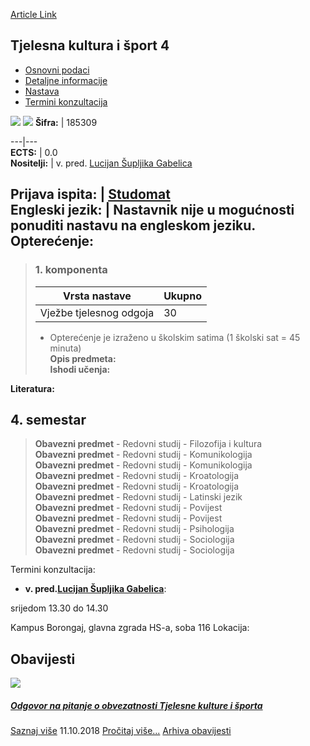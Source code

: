 [Article Link](https://www.fhs.hr/predmet/tks4)

## Tjelesna kultura i šport 4
  * [Osnovni podaci](https://www.fhs.hr/predmet/tks4#v1id-523833_741200_1_0 "Osnovni podaci")
  * [Detaljne informacije](https://www.fhs.hr/predmet/tks4#v1id-523833_741200_1_1 "Detaljne informacije")
  * [Nastava](https://www.fhs.hr/predmet/tks4#v1id-523833_741200_1_2 "Nastava")
  * [Termini konzultacija](https://www.fhs.hr/predmet/tks4#v1id-523833_741200_1_3 "Termini konzultacija")


[![](https://www.fhs.hr/img/flags/gif/hr.gif)](https://www.fhs.hr/predmet/tks4) [![](https://www.fhs.hr/img/flags/gif/gb.gif)](https://www.fhs.hr/en/course/peas4)
**Šifra:** |  185309  
  
---|---  
**ECTS:** |  0.0   
**Nositelji:** |  v. pred. [Lucijan Šupljika Gabelica](https://www.fhs.hr/djelatnik/lucijan.supljika_gabelica)   
  
**Prijava ispita:** |  [Studomat](http://www.isvu.hr/studomat)  
**Engleski jezik:** |  Nastavnik nije u mogućnosti ponuditi nastavu na engleskom jeziku.   
**Opterećenje:**  
---  
> ### 1. komponenta
> | Vrsta nastave | Ukupno  
> ---|---  
> Vježbe tjelesnog odgoja | 30  
> * Opterećenje je izraženo u školskim satima (1 školski sat = 45 minuta)   
**Opis predmeta:**  
> **Ishodi učenja:**  

  
**Literatura:**  

  
**4. semestar**  
---  
> **Obavezni predmet** - Redovni studij - Filozofija i kultura  
>  **Obavezni predmet** - Redovni studij - Komunikologija  
>  **Obavezni predmet** - Redovni studij - Komunikologija  
>  **Obavezni predmet** - Redovni studij - Kroatologija  
>  **Obavezni predmet** - Redovni studij - Kroatologija  
>  **Obavezni predmet** - Redovni studij - Latinski jezik  
>  **Obavezni predmet** - Redovni studij - Povijest  
>  **Obavezni predmet** - Redovni studij - Povijest  
>  **Obavezni predmet** - Redovni studij - Psihologija  
>  **Obavezni predmet** - Redovni studij - Sociologija  
>  **Obavezni predmet** - Redovni studij - Sociologija  
>   
Termini konzultacija: 
  * **v. pred.[Lucijan Šupljika Gabelica](https://www.fhs.hr/djelatnik/lucijan.supljika_gabelica)**: 
  
srijedom 13.30 do 14.30  
  
Kampus Borongaj, glavna zgrada HS-a, soba 116
Lokacija: 


## Obavijesti
[ ![](https://www.fhs.hr/_pub/themes_static/hrstud2024/default/img/default_news.jpg) ](https://www.fhs.hr/predmet/tks4?@=215x1#news_113828)
#####  [Odgovor na pitanje o obvezatnosti Tjelesne kulture i športa](https://www.fhs.hr/predmet/tks4?@=215x1#news_113828)
[Saznaj više](https://www.fhs.hr/predmet/tks4?@=215x1#news_113828)
11.10.2018
[Pročitaj više...](https://www.fhs.hr/predmet/tks4?@=215x1#news_113828 "Pročitaj obavijest: Odgovor na pitanje o obvezatnosti Tjelesne kulture i športa")
[Arhiva obavijesti](https://www.fhs.hr/predmet/tks4?@=215om#news_113828 "Arhiva obavijesti")
